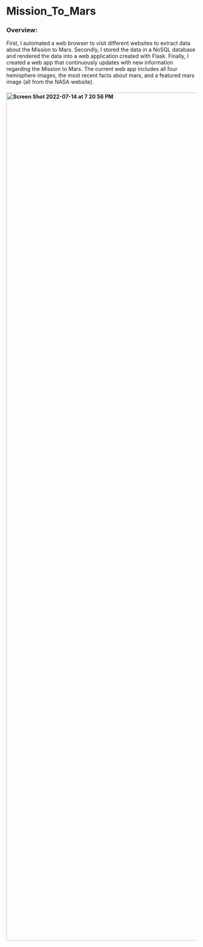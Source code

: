 # Mission_To_Mars
### Overview:
First, I automated a web browser to visit different websites to extract data about the Mission to Mars. Secondly, I stored the data in a NoSQL database and rendered the data into a web application created with Flask. Finally, I created a web app that continuously updates with new information regarding the Mission to Mars. The current web app includes all four hemisphere images, the most recent facts about mars, and a featured mars image (all from the NASA website). 
#### <img width="2238" alt="Screen Shot 2022-07-14 at 7 20 56 PM" src="https://user-images.githubusercontent.com/104043438/179128518-5890e684-2427-4d2c-a2ab-fc9aa744df9f.png">
